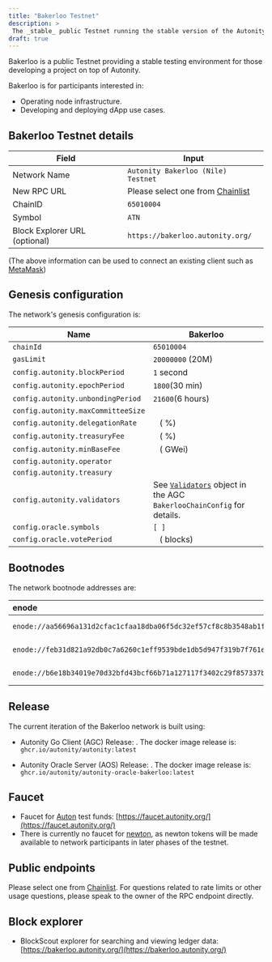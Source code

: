 ```yaml
---
title: "Bakerloo Testnet"
description: >
 The _stable_ public Testnet running the stable version of the Autonity protocol
draft: true
---
```


Bakerloo is a public Testnet providing a stable testing environment for those developing a project on top of Autonity.

Bakerloo is for participants interested in:

- Operating node infrastructure.
- Developing and deploying dApp use cases.

## Bakerloo Testnet details

|**Field**|**Input**|
|------|----------|
|Network Name|`Autonity Bakerloo (Nile) Testnet`|
|New RPC URL|Please select one from [Chainlist](https://chainlist.org/?testnets=true&search=bakerloo)|
|ChainID |`65010004`|
|Symbol|`ATN`|
|Block Explorer URL (optional)|`https://bakerloo.autonity.org/`|

(The above information can be used to connect an existing client such as [MetaMask](https://metamask.zendesk.com/hc/en-us/articles/360043227612-How-to-add-a-custom-network-RPC))

## Genesis configuration

The network's genesis configuration is:

| Name                               | Bakerloo                      |
| ---------------------------------- | ----------------------------- |
| `chainId`                          | `65010004`                    |
| `gasLimit`                         | `20000000` (20M)              |
| `config.autonity.blockPeriod`      | `1` second                    |
| `config.autonity.epochPeriod`      | `1800`(30 min)                |
| `config.autonity.unbondingPeriod`  | `21600`(6 hours)              |
| `config.autonity.maxCommitteeSize` | ` `                          |
| `config.autonity.delegationRate`   | ` ` ( %)                  |                |
| `config.autonity.treasuryFee`      | ` ` ( %)      |
| `config.autonity.minBaseFee`       | ` ` (  GWei)        |
| `config.autonity.operator`         | ` ` |
| `config.autonity.treasury`         | ` ` |
| `config.autonity.validators`       |  See [`Validators`](https://github.com/autonity/autonity/blob/release/v0.14.0/params/config.go#L206) object in the AGC `BakerlooChainConfig` for details.  |
| `config.oracle.symbols`       | `[ ]`        |
| `config.oracle.votePeriod`       | ` ` (  blocks)       |


## Bootnodes

The network bootnode addresses are:

| enode | region |
| :-- | :-- |
| `enode://aa56696a131d2cfac1cfaa18dba06f5dc32ef57cf8c8b3548ab1f74227987c5656c2c0eecba61dfdd0754030c23d433e4db554f6b677eb900c05b98792b1d7fb@34.39.58.139:30303` | europe-west2 |
| `enode://feb31d821a92db0c7a6260c1eff9539bde1db5d947f319b7f761ea99479b5b31a95209153c9c910c8f94e8f557541a7ffa72a4a1ff0602944df2b0e6611be4ce@35.200.221.60:30303` | asia-south1 |
| `enode://b6e18b34019e70d32bfd43bcf66b71a127117f3402c29f857337b9dd3ccc45c4a9d441d211ca2a201bd46d003cfbf84a2b0721cf9b939ae6abd66dfe698700fc@35.235.121.67:30303` | us-west2 |


## Release

The current iteration of the Bakerloo network is built using:

- Autonity Go Client (AGC) Release: [ ]( ). The docker image release is: `ghcr.io/autonity/autonity:latest`

- Autonity Oracle Server (AOS) Release: [ ]( ). The docker image release is: `ghcr.io/autonity/autonity-oracle-bakerloo:latest`

## Faucet

- Faucet for [Auton](/concepts/protocol-assets/auton) test funds: [https://faucet.autonity.org/](https://faucet.autonity.org/)
- There is currently no faucet for [newton](/concepts/protocol-assets/newton), as newton tokens will be made available to network participants in later phases of the testnet.

## Public endpoints

Please select one from [Chainlist](https://chainlist.org/?testnets=true&search=bakerloo). For questions related to rate limits or other usage questions, please speak to the owner of the RPC endpoint directly.

## Block explorer

- BlockScout explorer for searching and viewing ledger data: [https://bakerloo.autonity.org/](https://bakerloo.autonity.org/)

